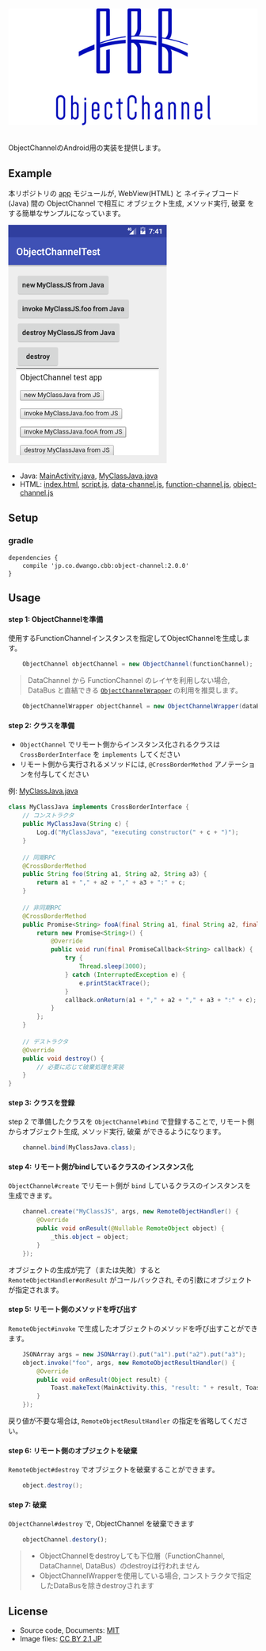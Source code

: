 # <p align="center"><img src="title.png"/></p>
ObjectChannelのAndroid用の実装を提供します。

## Example 
本リポジトリの [app](app) モジュールが, WebView(HTML) と ネイティブコード(Java) 間の ObjectChannel で相互に オブジェクト生成, メソッド実行, 破棄 をする簡単なサンプルになっています。

![screen-shot](screen-shot.png)

- Java: [MainActivity.java](app/src/main/java/jp/co/dwango/cbb/oc/test/MainActivity.java), [MyClassJava.java](app/src/main/java/jp/co/dwango/cbb/fc/test/MyClassJava.java)
- HTML: [index.html](app/src/main/assets/html/index.html), [script.js](app/src/main/assets/html/script.js), [data-channel.js](app/src/main/assets/html/data-channel.js), [function-channel.js](app/src/main/assets/html/function-channel.js), [object-channel.js](app/src/main/assets/html/object-channel.js)

## Setup 
### gradle
```
dependencies {
	compile 'jp.co.dwango.cbb:object-channel:2.0.0'
}
```

## Usage
#### step 1: ObjectChannelを準備
使用するFunctionChannelインスタンスを指定してObjectChannelを生成します。

```java
	ObjectChannel objectChannel = new ObjectChannel(functionChannel);
```

> DataChannel から FunctionChannel のレイヤを利用しない場合, DataBus と直結できる [`ObjectChannelWrapper`](object-channel/src/main/java/jp/co/dwango/cbb/oc/ObjectChannelWrapper.java) の利用を推奨します。
```java
	ObjectChannelWrapper objectChannel = new ObjectChannelWrapper(dataBus);
```

#### step 2: クラスを準備
- `ObjectChannel` でリモート側からインスタンス化されるクラスは `CrossBorderInterface` を `implements` してください
- リモート側から実行されるメソッドには, `@CrossBorderMethod` アノテーションを付与してください

例: [MyClassJava.java](app/src/main/java/jp/co/dwango/cbb/oc/test/MyClassJava.java)

```java
class MyClassJava implements CrossBorderInterface {
	// コンストラクタ
	public MyClassJava(String c) {
		Log.d("MyClassJava", "executing constructor(" + c + ")");
	}

	// 同期RPC
	@CrossBorderMethod
	public String foo(String a1, String a2, String a3) {
		return a1 + "," + a2 + "," + a3 + ":" + c;
	}

	// 非同期RPC
	@CrossBorderMethod
	public Promise<String> fooA(final String a1, final String a2, final String a3) {
		return new Promise<String>() {
			@Override
			public void run(final PromiseCallback<String> callback) {
				try {
					Thread.sleep(3000);
				} catch (InterruptedException e) {
					e.printStackTrace();
				}
				callback.onReturn(a1 + "," + a2 + "," + a3 + ":" + c);
			}
		};
	}

	// デストラクタ
	@Override
	public void destroy() {
		// 必要に応じて破棄処理を実装
	}
}
```

#### step 3: クラスを登録
step 2 で準備したクラスを `ObjectChannel#bind` で登録することで, リモート側からオブジェクト生成, メソッド実行, 破棄 ができるようになります。

```java
	channel.bind(MyClassJava.class);
```

#### step 4: リモート側がbindしているクラスのインスタンス化
`ObjectChannel#create` でリモート側が `bind` しているクラスのインスタンスを生成できます。

```java
	channel.create("MyClassJS", args, new RemoteObjectHandler() {
		@Override
		public void onResult(@Nullable RemoteObject object) {
			_this.object = object;
		}
	});
```

オブジェクトの生成が完了（または失敗）すると `RemoteObjectHandler#onResult` がコールバックされ, その引数にオブジェクトが指定されます。

#### step 5: リモート側のメソッドを呼び出す
`RemoteObject#invoke` で生成したオブジェクトのメソッドを呼び出すことができます。

```java
	JSONArray args = new JSONArray().put("a1").put("a2").put("a3");
	object.invoke("foo", args, new RemoteObjectResultHandler() {
		@Override
		public void onResult(Object result) {
			Toast.makeText(MainActivity.this, "result: " + result, Toast.LENGTH_SHORT).show();
		}
	});
```

戻り値が不要な場合は, `RemoteObjectResultHandler` の指定を省略してください。

#### step 6: リモート側のオブジェクトを破棄
`RemoteObject#destroy` でオブジェクトを破棄することができます。

```java
	object.destroy();
```

#### step 7: 破棄
`ObjectChannel#destroy` で, ObjectChannel を破棄できます

```javascript
	objectChannel.destory();
```

> - ObjectChannelをdestroyしても下位層（FunctionChannel, DataChannel, DataBus）のdestroyは行われません
> - ObjectChannelWrapperを使用している場合, コンストラクタで指定したDataBusを除きdestroyされます

## License
- Source code, Documents: [MIT](LICENSE)
- Image files: [CC BY 2.1 JP](https://creativecommons.org/licenses/by/2.1/jp/)
